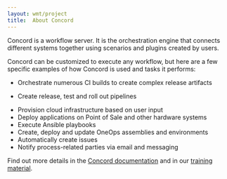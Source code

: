 ```yaml
---
layout: wmt/project
title:  About Concord
---
```


Concord is a workflow server. It is the orchestration engine that connects
different systems together using scenarios and plugins created by
users.

Concord can be customized to execute any workflow, but here are a
few specific examples of how Concord is used and tasks it performs:

* Orchestrate numerous CI builds to create complex release artifacts
- Create release, test and roll out pipelines
* Provision cloud infrastructure based on user input
* Deploy applications on Point of Sale and other hardware systems
* Execute Ansible playbooks
* Create, deploy and update OneOps assemblies and environments
* Automatically create issues
* Notify process-related parties via email and messaging

Find out more details in the [Concord documentation](./docs/) and in our
[training material](./training.html).

